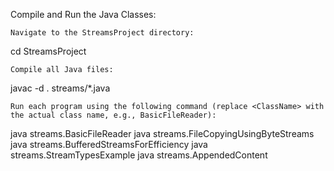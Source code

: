 Compile and Run the Java Classes:

    Navigate to the StreamsProject directory:

cd StreamsProject

    Compile all Java files:

javac -d . streams/*.java

    Run each program using the following command (replace <ClassName> with the actual class name, e.g., BasicFileReader):

java streams.BasicFileReader
java streams.FileCopyingUsingByteStreams
java streams.BufferedStreamsForEfficiency
java streams.StreamTypesExample
java streams.AppendedContent
